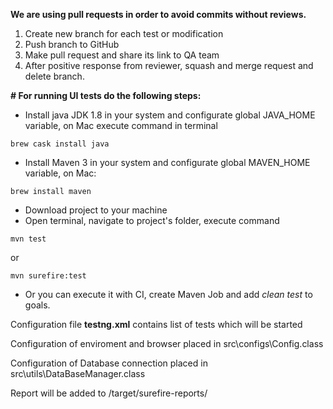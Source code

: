 **We are using pull requests in order to avoid commits without reviews.**
1) Create new branch for each test or modification
2) Push branch to GitHub
3) Make pull request and share its link to QA team
4) After positive response from reviewer, squash and merge request and delete branch.

**# For running UI tests do the following steps:**
- Install java JDK 1.8 in your system and configurate global JAVA_HOME variable, on Mac execute command in terminal
```
brew cask install java
```
- Install Maven 3 in your system and configurate global MAVEN_HOME variable, on Mac:
```
brew install maven
```
- Download project to your machine
- Open terminal, navigate to project's folder, execute command 
```
mvn test 
```
or 
```
mvn surefire:test
```
- Or you can execute it with CI, create Maven Job and add *clean* *test* to goals.

Configuration file **testng.xml** contains list of tests which will be started

Configuration of enviroment and browser placed in src\configs\Config.class

Configuration of Database connection placed in src\utils\DataBaseManager.class

Report will be added to /target/surefire-reports/ 

